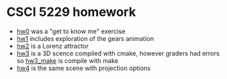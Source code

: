 # CSCI 5229 homework

+ [hw0](hw0) was a "get to know me" exercise
+ [hw1](hw1) includes exploration of the gears animation
+ [hw2](hw2) is a Lorenz attractor
+ [hw3](hw3) is a 3D scence compiled with cmake, however graders had errors so [hw3_make](hw3_make) is compile with make
+ [hw4](hw4) is the same scene with projection options